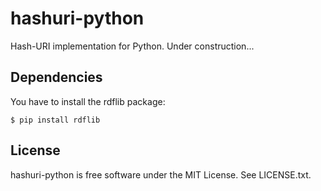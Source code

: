 hashuri-python
==============

Hash-URI implementation for Python. Under construction...


Dependencies
------------

You have to install the rdflib package:

    $ pip install rdflib


License
-------

hashuri-python is free software under the MIT License. See LICENSE.txt.
